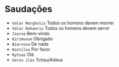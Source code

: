 # Saudações

-   `Valar Morghulis` Todos os homens devem morrer
-   `Valar Dohaeris` Todos os homens devem servir
-   `Jiorna` Bem-vindo
-   `Kirimvose` Obrigado
-   `Biarvose` De nada
-   `Kostilus` Por favor
-   `Rytsas` Olá
-   `Geros ilas` Tchau/Adeus
